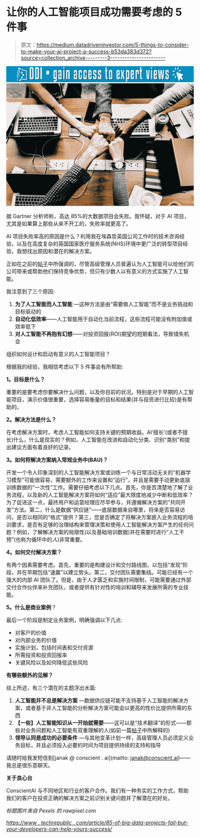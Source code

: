 # 让你的人工智能项目成功需要考虑的 5 件事

> 原文：<https://medium.datadriveninvestor.com/5-things-to-consider-to-make-your-ai-project-a-success-b53da383d372?source=collection_archive---------3----------------------->

[![](img/3725414b70c1194b6280f21dea5083ae.png)](http://www.track.datadriveninvestor.com/1B9E)![](img/294141cc4337a6b8ffeb9ebb65e5b750.png)

据 Gartner 分析师称，高达 85%的大数据项目会失败。我怀疑，对于 AI 项目，尤其是如果算上那些从来不开工的，失败率就更高了。

AI 项目失败率高的原因是什么？利用我在埃森哲英国公司工作时的技术咨询经验，以及在高度复杂的英国国家医疗服务系统(NHS)环境中更广泛的转型项目经验，我想找出原因和潜在的解决方案。

正如在之前的[帖子](https://medium.com/@janak.gunatilleke/ai-can-solve-all-your-business-problems-or-maybe-not-6be961d90a9c)中所强调的，尽管高级管理人员普遍认为人工智能可以给他们的公司带来或帮助他们保持竞争优势，但只有少数人以有意义的方式实施了人工智能。

我注意到了三个原因:

1.  **为了人工智能而人工智能** —这种方法是由“需要做人工智能”而不是业务挑战和目标驱动的
2.  **自动化低效率**——人工智能用于自动化当前流程，这些流程可能没有附加值或效率低下
3.  **对人工智能不再抱有幻想**——对投资回报(ROI)期望的短期看法，导致错失机会

组织如何设计和启动有意义的人工智能项目？

根据我的经验，我相信考虑以下 5 件事会有所帮助:

**1。目标是什么？**

重要的是要考虑你要解决什么问题，以及你目前的状况。特别是对于早期的人工智能项目，演示价值很重要，选择容易衡量的目标和结果(并与投资进行比较)是有帮助的。

**2。解决方法是什么？**

在考虑解决方案时，考虑人工智能如何支持关键的预期收益。AI‘擅长’(或者不擅长)什么，什么是现实的？例如，人工智能在改进和自动化分类、识别“类别”和提出建议方面有着良好的记录。

**3。如何将解决方案纳入常规业务中(BAU)？**

开发一个令人印象深刻的人工智能解决方案或训练一个与日常活动无关的“机器学习模型”可能很容易，需要额外的工作来设置和“运行”，并且是需要手动更新底层训练数据的“一次性”工作。需要仔细考虑以下几点。首先，你是否清楚地了解了业务流程，以及新的人工智能解决方案将如何“适应”最大限度地减少中断和低效率？为了促进这一点，最终用户和运营经理应尽早参与，并遵循解决方案的“共同开发”方法。第二，什么是数据“供应链”——底层数据来自哪里，将来是否容易访问，是否以相同的“格式”提供？第三，您是否确定了将解决方案嵌入业务流程的培训要求，是否有足够的治理结构来管理决策和使用人工智能解决方案产生的任何问题？例如，了解解决方案的局限性(以及基础培训数据)并在需要时进行“人工干预”(也称为循环中的*人*)非常重要。

**4。如何交付解决方案？**

有两个因素需要考虑。首先，重要的是构建设计和交付路线图，以包括“发现”阶段，并在早期包括“速赢”以建立势头。第二，交付团队需要集结。可能已经有一个强大的内部 AI 团队了。但是，由于人才匮乏和实施时间限制，可能需要通过外部交付合作伙伴来补充团队，或者提供有针对性的培训和辅导来发展所需的专业技能。

**5。什么是商业案例**？

最后一个阶段是制定业务案例，明确强调以下几点:

*   对客户的价值
*   对内部业务的价值
*   实施计划，包括时间表和交付资源
*   所需投资和投资回报率
*   关键风险以及如何降低这些风险

**有哪些额外的见解？**

综上所述，有三个潜在的主题浮出水面:

1.  **人工智能并不总是解决方案** —数据供应链可能不支持基于人工智能的解决方案，或者基于非人工智能的分析解决方案可能会以更高的性价比提供所需的东西
2.  **【一些】人工智能知识从一开始就需要**——这可以是“技术翻译”的形式——那些对业务问题和人工智能有双重理解的人(如前一篇[帖子](https://medium.com/datadriveninvestor/musings-after-amsterdam-and-the-world-summit-ai-2018-3bbc9f591491)中所解释的)
3.  **领导认同是成功的必要条件** —与其他变革计划一样，高级管理人员必须定义业务目标，并且必须投入必要的时间为项目提供持续的支持和指导

请随时给我发短信到[janak @ conscient . ai](mailto: janak@conscient.ai)——我总是很乐意聊天。

**关于良心台**

ConscientAI 与不同地区和行业的客户合作。我们有一种务实的工作方式，帮助我们的客户在投资正确的解决方案之前识别关键问题并了解潜在的好处。

*标题图片来自 Pexels 的 rawpixel.com*

*[*https://www . techrepublic . com/article/85-of-big-data-projects-fail-but-your-developers-can-help-yours-success/*](https://www.techrepublic.com/article/85-of-big-data-projects-fail-but-your-developers-can-help-yours-succeed/)*